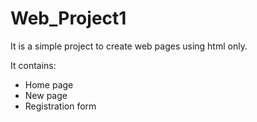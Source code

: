 # Web_Project1

It is a simple project to create web pages using html only.

It contains:
- Home page
- New page
- Registration form
